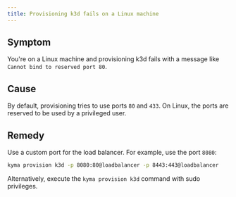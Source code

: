 ```yaml
---
title: Provisioning k3d fails on a Linux machine
---
```


## Symptom

You're on a Linux machine and provisioning k3d fails with a message like `Cannot bind to reserved port 80`.

## Cause

By default, provisioning tries to use ports `80` and `433`.
On Linux, the ports are reserved to be used by a privileged user.

## Remedy

Use a custom port for the load balancer. For example, use the port `8080`:
```bash
kyma provision k3d -p 8080:80@loadbalancer -p 8443:443@loadbalancer
```

Alternatively, execute the `kyma provision k3d` command with sudo privileges.

